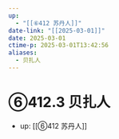 ```yaml
---
up:
  - "[[⑥412 苏丹人]]"
date-link: "[[2025-03-01]]"
date: 2025-03-01
ctime-p: 2025-03-01T13:42:56
aliases:
  - 贝扎人
---
```


# ⑥412.3 贝扎人

- up: [[⑥412 苏丹人]]
